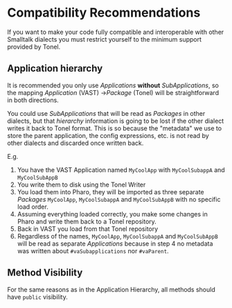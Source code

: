 
# Compatibility Recommendations

If you want to make your code fully compatible and interoperable with other Smalltalk dialects you must restrict yourself to the minimum support provided by Tonel.  

## Application hierarchy

It is recommended you only use  _Applications_ **without** _SubApplications_, so the mapping _Application_ (VAST) ->_Package_ (Tonel) will be straightforward in both directions.

You could use _SubApplications_ that will be read as _Packages_ in other dialects, but that _hierarchy_ information is going to be lost if the other dialect writes it back to Tonel format. This is so because the "metadata" we use to store the parent application, the config expressions, etc. is not read by other dialects and discarded once written back.

E.g.
1. You have the VAST Application named `MyCoolApp` with `MyCoolSubappA` and `MyCoolSubAppB`
2. You write them to disk using the Tonel Writer
3. You load them into Pharo, they will be imported as three separate _Packages_ `MyCoolApp`, `MyCoolSubappA` and `MyCoolSubAppB` with no specific load order.
4. Assuming everything loaded correctly, you make some changes in Pharo and write them back to a Tonel repository.
5. Back in VAST you load from that Tonel repository
6. Regardless of the names, `MyCoolApp`, `MyCoolSubappA` and `MyCoolSubAppB` will be read as separate _Applications_ because in step 4 no metadata was written about `#vaSubapplications` nor `#vaParent`.

## Method Visibility

For the same reasons as in the Application Hierarchy, all methods should have `public` visibility.
